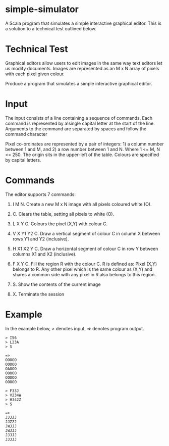 simple-simulator
================

A Scala program that simulates a simple interactive graphical editor. This is a solution to a technical test outlined below.

Technical Test
==============

Graphical editors allow users to edit images in the same way text editors let us modify documents. Images are represented as an M x N array of pixels with each pixel given colour.

Produce a program that simulates a simple interactive graphical editor.

Input
=====

The input consists of a line containing a sequence of commands. Each command is represented by a!single capital letter at the start of the line. Arguments to the command are separated by spaces and follow the command character

Pixel co-ordinates are represented by a pair of integers: 1) a column number between 1 and M, and 2) a row number between 1 and N. Where 1 <= M, N <= 250. The origin sits in the upper-left of the table. Colours are specified by capital letters.

Commands
========

The editor supports 7 commands:

1. I M N. Create a new M x N image with all pixels coloured white (O).

2. C. Clears the table, setting all pixels to white (O).

3. L X Y C. Colours the pixel (X,Y) with colour C.

4. V X Y1 Y2 C. Draw a vertical segment of colour C in column X between rows Y1 and Y2 (inclusive).

5. H X1 X2 Y C. Draw a horizontal segment of colour C in row Y between columns X1 and X2 (inclusive).

6. F X Y C. Fill the region R with the colour C. R is defined as: Pixel (X,Y) belongs to R. Any other pixel which is the same colour as (X,Y) and shares a common side with any pixel in R also belongs to this region.

7. S. Show the contents of the current image 

8. X. Terminate the session

Example
=======

In the example below, > denotes input, => denotes program output.

```
> I56
> L23A
> S

=>
OOOOO
OOOOO
OAOOO
OOOOO
OOOOO
OOOOO

> F33J 
> V234W 
> H342Z 
> S

=>
JJJJJ
JJZZJ
JWJJJ
JWJJJ
JJJJJ
JJJJJ
```

